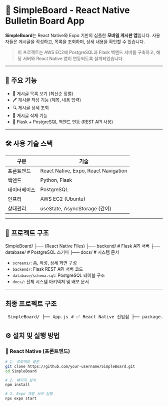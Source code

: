 # 📝 SimpleBoard - React Native Bulletin Board App

**SimpleBoard**는 React Native와 Expo 기반의 심플한 **모바일 게시판 앱**입니다. 사용자들은 게시글을 작성하고, 목록을 조회하며, 상세 내용을 확인할 수 있습니다.

> 이 프로젝트는 AWS EC2에 PostgreSQL과 Flask 백엔드 서버를 구축하고, 해당 서버와 React Native 앱이 연동되도록 설계되었습니다.

---

## 🚀 주요 기능

- 📄 게시글 목록 보기 (최신순 정렬)
- 🖊️ 게시글 작성 기능 (제목, 내용 입력)
- 🔍 게시글 상세 조회
- 🧹 게시글 삭제 기능
- 🔗 Flask + PostgreSQL 백엔드 연동 (REST API 사용)

---

## 🛠️ 사용 기술 스택

| 구분 | 기술 |
|------|------|
| 프론트엔드 | React Native, Expo, React Navigation |
| 백엔드 | Python, Flask |
| 데이터베이스 | PostgreSQL |
| 인프라 | AWS EC2 (Ubuntu) |
| 상태관리 | useState, AsyncStorage (간이) |

---

## 📁 프로젝트 구조

SimpleBoard/
├── (React Native Files)
├── backend/ # Flask API 서버
├── database/ # PostgreSQL 스키마
├── docs/ # 시스템 문서

- `screens/`: 홈, 작성, 상세 화면 구성
- `backend/`: Flask REST API 서버 코드
- `database/schema.sql`: PostgreSQL 테이블 구조
- `docs/`: 전체 시스템 아키텍처 및 배포 문서

---

## 최종 프로젝트 구조

<pre> SimpleBoard/ ├── App.js # ✅ React Native 진입점 ├── package.json ├── .gitignore ├── README.md # 프로젝트 소개 문서 ├── components/ # 📦 재사용 가능한 UI 컴포넌트 ├── screens/ # 📱 게시판 UI 화면 (Home, Write, Detail) ├── navigation/ # 🧭 React Navigation 스택 구성 ├── assets/ # 🖼️ 이미지, 아이콘 등 리소스 ├── backend/ # 🐍 Flask 백엔드 API 서버 │ ├── app.py │ ├── config.py │ ├── models.py │ ├── routes.py │ ├── requirements.txt │ └── .env.example ├── database/ # 🗃️ PostgreSQL 스키마 정의 │ └── schema.sql └── docs/ # 📚 시스템 아키텍처 및 배포 문서 ├── architecture.md # 시스템 구조 설명 ├── api_spec.md # API 명세서 └── deployment_guide.md # 배포 가이드 </pre>
## ⚙️ 설치 및 실행 방법

### 📱 React Native (프론트엔드)

```bash
# 1. 프로젝트 클론
git clone https://github.com/your-username/SimpleBoard.git
cd SimpleBoard

# 2. 패키지 설치
npm install

# 3. Expo 개발 서버 실행
npx expo start
